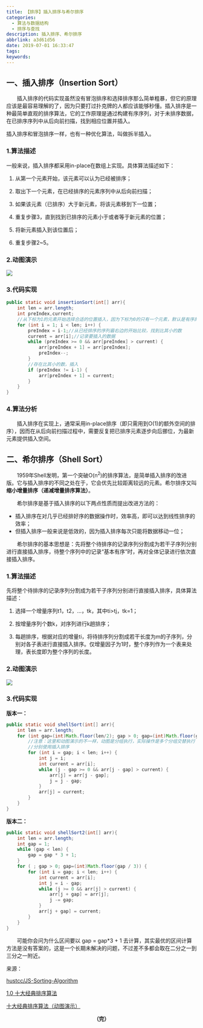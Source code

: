```yaml
---
title: 【排序】插入排序与希尔排序
categories:
  - 算法与数据结构
  - 排序与查找
description: 插入排序、希尔排序
abbrlink: a3d61d56
date: 2019-07-01 16:33:47
tags:
keywords:
---
```


## 一、插入排序（Insertion Sort）

　　插入排序的代码实现虽然没有冒泡排序和选择排序那么简单粗暴，但它的原理应该是最容易理解的了，因为只要打过扑克牌的人都应该能够秒懂。插入排序是一种最简单直观的排序算法，它的工作原理是通过构建有序序列，对于未排序数据，在已排序序列中从后向前扫描，找到相应位置并插入。

插入排序和冒泡排序一样，也有一种优化算法，叫做拆半插入。

<!--more-->

### 1.算法描述

一般来说，插入排序都采用in-place在数组上实现。具体算法描述如下：

1. 从第一个元素开始，该元素可以认为已经被排序；

2. 取出下一个元素，在已经排序的元素序列中从后向前扫描；

3. 如果该元素（已排序）大于新元素，将该元素移到下一位置；

4. 重复步骤3，直到找到已排序的元素小于或者等于新元素的位置；

5. 将新元素插入到该位置后；

6. 重复步骤2~5。

### 2.动图演示

![](http://ww1.sinaimg.cn/large/75a4a8eegy1g4klbga3fsg20mj0e1n6v.gif)

### 3.代码实现

~~~java
public static void insertionSort(int[] arr){
    int len = arr.length;
    int preIndex,current;
    //从下标为1的元素开始选择合适的位置插入，因为下标为0的只有一个元素，默认是有序的序列
    for (int i = 1; i < len; i++) {
        preIndex = i-1;//从已经排序的序列最右边的开始比较，找到比其小的数
        current = arr[i];//记录要插入的数据
        while (preIndex >= 0 && arr[preIndex] > current) {
            arr[preIndex + 1] = arr[preIndex];
            preIndex--;
        }
        //存在比其小的数，插入
        if (preIndex != i-1) {
            arr[preIndex + 1] = current;
        }
    }
}
~~~

### 4.算法分析

　　插入排序在实现上，通常采用in-place排序（即只需用到O(1)的额外空间的排序），因而在从后向前扫描过程中，需要反复把已排序元素逐步向后挪位，为最新元素提供插入空间。

## 二、希尔排序（Shell Sort）

　　1959年Shell发明，第一个突破O(n<sup>2</sup>)的排序算法，是简单插入排序的改进版。它与插入排序的不同之处在于，它会优先比较距离较远的元素。希尔排序又叫**缩小增量排序（递减增量排序算法）**。

　　希尔排序是基于插入排序的以下两点性质而提出改进方法的：

- 插入排序在对几乎已经排好序的数据操作时，效率高，即可以达到线性排序的效率；
- 但插入排序一般来说是低效的，因为插入排序每次只能将数据移动一位；

　　希尔排序的基本思想是：先将整个待排序的记录序列分割成为若干子序列分别进行直接插入排序，待整个序列中的记录“基本有序”时，再对全体记录进行依次直接插入排序。

### 1.算法描述

先将整个待排序的记录序列分割成为若干子序列分别进行直接插入排序，具体算法描述：

1. 选择一个增量序列t1，t2，…，tk，其中ti>tj，tk=1；

2. 按增量序列个数k，对序列进行k趟排序；

3. 每趟排序，根据对应的增量ti，将待排序列分割成若干长度为m的子序列，分别对各子表进行直接插入排序。仅增量因子为1时，整个序列作为一个表来处理，表长度即为整个序列的长度。

### 2.动图演示

![](http://ww1.sinaimg.cn/large/75a4a8eegy1g4ko05ha3xg20qi0exkc0.gif)

### 3.代码实现

**版本一：**

~~~java
public static void shellSort(int[] arr){
    int len = arr.length;
    for (int gap=(int)Math.floor(len/2); gap > 0; gap=(int)Math.floor(gap / 2)) {
        //注意：这里和动图演示的不一样，动图是分组执行，实际操作是多个分组交替执行
        //分别使用插入排序
        for (int i = gap; i < len; i++) {
            int j = i;
            int current = arr[i];
            while (j - gap >= 0 && arr[j - gap] > current) {
                arr[j] = arr[j - gap];
                j = j - gap;
            }
            arr[j] = current;
        }
    }
}
~~~

**版本二：**

~~~Java
public static void shellSort2(int[] arr){
    int len = arr.length;
    int gap = 1;
    while (gap < len) {
        gap = gap * 3 + 1;
    }
    for ( ; gap > 0; gap=(int)Math.floor(gap / 3)) {
        for (int i = gap; i < len; i++) {
            int current = arr[i];
            int j = i - gap;
            while (j >= 0 && arr[j] > current) {
                arr[j + gap] = arr[j];
                j -= gap;
            }
            arr[j + gap] = current;
        }
    }
}
~~~

　　可能你会问为什么区间要以 gap = gap*3 + 1 去计算，其实最优的区间计算方法是没有答案的，这是一个长期未解决的问题，不过差不多都会取在二分之一到三分之一附近。

来源：

[hustcc/JS-Sorting-Algorithm](https://github.com/hustcc/JS-Sorting-Algorithm)

[1.0 十大经典排序算法](https://www.runoob.com/w3cnote/ten-sorting-algorithm.html)

[十大经典排序算法（动图演示）](https://www.cnblogs.com/onepixel/p/7674659.html)

<center><font style="font-weight:bold">（完）</font></center>
